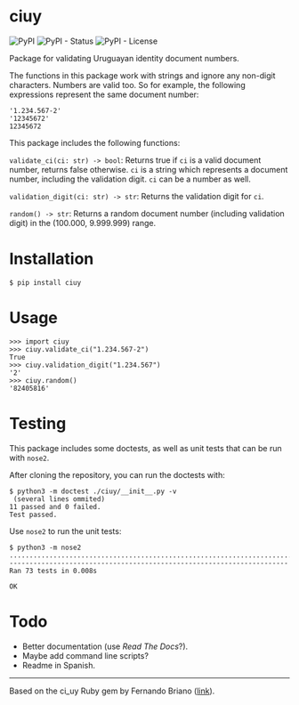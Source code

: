 # ciuy

![PyPI](https://img.shields.io/pypi/v/ciuy)
![PyPI - Status](https://img.shields.io/pypi/status/ciuy)
![PyPI - License](https://img.shields.io/pypi/l/ciuy)

Package for validating Uruguayan identity document numbers. 

The functions in this package work with strings and ignore any non-digit characters. Numbers are valid too. So for example, the following expressions represent the same document number:

```
'1.234.567-2'
'12345672'
12345672
```

This package includes the following functions:

`validate_ci(ci: str) -> bool`: Returns true if `ci` is a valid document number, returns false otherwise. `ci` is a string which represents a document number, including the validation digit. `ci` can be a number as well.

`validation_digit(ci: str) -> str`: Returns the validation digit for `ci`.

`random() -> str`: Returns a random document number (including validation digit) in the (100.000, 9.999.999) range.

# Installation

```
$ pip install ciuy
```

# Usage

```
>>> import ciuy
>>> ciuy.validate_ci("1.234.567-2")
True
>>> ciuy.validation_digit("1.234.567")
'2'
>>> ciuy.random()
'82405816'
```

# Testing

This package includes some doctests, as well as unit tests that can be run with `nose2`.

After cloning the repository, you can run the doctests with:

```
$ python3 -m doctest ./ciuy/__init__.py -v
 (several lines ommited)
11 passed and 0 failed.
Test passed.
```

Use `nose2` to run the unit tests:
```
$ python3 -m nose2
.........................................................................
----------------------------------------------------------------------
Ran 73 tests in 0.008s

OK
```

# Todo

- Better documentation (use *Read The Docs*?).
- Maybe add command line scripts?
- Readme in Spanish.

---

Based on the ci_uy Ruby gem by Fernando Briano ([link](https://github.com/picandocodigo/ci_uy)).